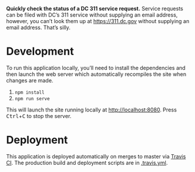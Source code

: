 **Quickly check the status of a DC 311 service request.** Service requests can be filed with DC’s 311 service without supplying an email address, however, you can’t look them up at https://311.dc.gov without supplying an email address. That’s silly.

# Development

To run this application locally, you’ll need to install the dependencies and then launch the web server which automatically recompiles the site when changes are made.

1. `npm install`
3. `npm run serve`

This will launch the site running locally at [http://localhost:8080](http://localhost:8080). Press <kbd>Ctrl</kbd>+<kbd>C</kbd> to stop the server.

# Deployment

This application is deployed automatically on merges to master via [Travis CI](https://travis-ci.org/adunkman/dc311rn.com). The production build and deployment scripts are in [.travis.yml](.travis.yml).
